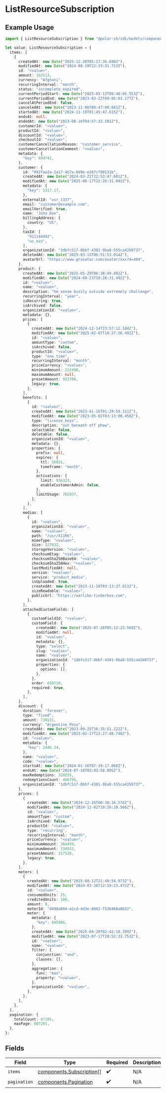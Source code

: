 # ListResourceSubscription

## Example Usage

```typescript
import { ListResourceSubscription } from "@polar-sh/sdk/models/components/listresourcesubscription.js";

let value: ListResourceSubscription = {
  items: [
    {
      createdAt: new Date("2025-12-20T05:17:36.698Z"),
      modifiedAt: new Date("2024-08-19T22:33:31.713Z"),
      id: "<value>",
      amount: 162513,
      currency: "Afghani",
      recurringInterval: "month",
      status: "incomplete_expired",
      currentPeriodStart: new Date("2025-05-12T09:48:05.553Z"),
      currentPeriodEnd: new Date("2023-03-22T09:05:03.177Z"),
      cancelAtPeriodEnd: false,
      canceledAt: new Date("2023-11-06T09:47:00.681Z"),
      startedAt: new Date("2024-11-19T01:45:47.615Z"),
      endsAt: null,
      endedAt: new Date("2023-08-16T04:57:32.501Z"),
      customerId: "<value>",
      productId: "<value>",
      discountId: "<value>",
      checkoutId: "<value>",
      customerCancellationReason: "customer_service",
      customerCancellationComment: "<value>",
      metadata: {
        "key": 694742,
      },
      customer: {
        id: "992fae2a-2a17-4b7a-8d9e-e287cf90131b",
        createdAt: new Date("2024-03-21T22:53:47.601Z"),
        modifiedAt: new Date("2025-08-17T22:26:31.092Z"),
        metadata: {
          "key": 5317.17,
        },
        externalId: "usr_1337",
        email: "customer@example.com",
        emailVerified: true,
        name: "John Doe",
        billingAddress: {
          country: "US",
        },
        taxId: [
          "911144442",
          "us_ein",
        ],
        organizationId: "1dbfc517-0bbf-4301-9ba8-555ca42b9737",
        deletedAt: new Date("2025-03-15T06:51:53.014Z"),
        avatarUrl: "https://www.gravatar.com/avatar/xxx?d=404",
      },
      product: {
        createdAt: new Date("2025-05-29T06:38:49.802Z"),
        modifiedAt: new Date("2024-09-23T10:26:31.492Z"),
        id: "<value>",
        name: "<value>",
        description: "hm sense busily outside extremely challenge",
        recurringInterval: "year",
        isRecurring: true,
        isArchived: false,
        organizationId: "<value>",
        metadata: {},
        prices: [
          {
            createdAt: new Date("2024-12-14T23:57:12.104Z"),
            modifiedAt: new Date("2025-02-07T10:27:56.492Z"),
            id: "<value>",
            amountType: "custom",
            isArchived: false,
            productId: "<value>",
            type: "one_time",
            recurringInterval: "month",
            priceCurrency: "<value>",
            minimumAmount: 232490,
            maximumAmount: null,
            presetAmount: 922780,
            legacy: true,
          },
        ],
        benefits: [
          {
            id: "<value>",
            createdAt: new Date("2023-01-16T01:29:59.311Z"),
            modifiedAt: new Date("2023-05-02T03:13:00.458Z"),
            type: "license_keys",
            description: "out beneath off phew",
            selectable: false,
            deletable: false,
            organizationId: "<value>",
            metadata: {},
            properties: {
              prefix: null,
              expires: {
                ttl: 56931,
                timeframe: "month",
              },
              activations: {
                limit: 936323,
                enableCustomerAdmin: false,
              },
              limitUsage: 702937,
            },
          },
        ],
        medias: [
          {
            id: "<value>",
            organizationId: "<value>",
            name: "<value>",
            path: "/usr/X11R6",
            mimeType: "<value>",
            size: 327832,
            storageVersion: "<value>",
            checksumEtag: "<value>",
            checksumSha256Base64: "<value>",
            checksumSha256Hex: "<value>",
            lastModifiedAt: null,
            version: "<value>",
            service: "product_media",
            isUploaded: true,
            createdAt: new Date("2023-11-10T03:13:37.813Z"),
            sizeReadable: "<value>",
            publicUrl: "https://warlike-tinderbox.com",
          },
        ],
        attachedCustomFields: [
          {
            customFieldId: "<value>",
            customField: {
              createdAt: new Date("2025-07-28T05:12:23.569Z"),
              modifiedAt: null,
              id: "<value>",
              metadata: {},
              type: "select",
              slug: "<value>",
              name: "<value>",
              organizationId: "1dbfc517-0bbf-4301-9ba8-555ca42b9737",
              properties: {
                options: [],
              },
            },
            order: 650710,
            required: true,
          },
        ],
      },
      discount: {
        duration: "forever",
        type: "fixed",
        amount: 730131,
        currency: "Argentine Peso",
        createdAt: new Date("2023-09-25T16:35:51.122Z"),
        modifiedAt: new Date("2023-02-17T22:27:48.746Z"),
        id: "<value>",
        metadata: {
          "key": 2446.34,
        },
        name: "<value>",
        code: "<value>",
        startsAt: new Date("2024-01-16T07:39:17.060Z"),
        endsAt: new Date("2024-07-16T03:03:58.095Z"),
        maxRedemptions: 328255,
        redemptionsCount: 466795,
        organizationId: "1dbfc517-0bbf-4301-9ba8-555ca42b9737",
      },
      prices: [
        {
          createdAt: new Date("2024-12-26T00:38:16.576Z"),
          modifiedAt: new Date("2024-11-02T10:26:18.566Z"),
          id: "<value>",
          amountType: "custom",
          isArchived: false,
          productId: "<value>",
          type: "recurring",
          recurringInterval: "month",
          priceCurrency: "<value>",
          minimumAmount: 364459,
          maximumAmount: 334931,
          presetAmount: 317526,
          legacy: true,
        },
      ],
      meters: [
        {
          createdAt: new Date("2025-08-12T21:40:54.973Z"),
          modifiedAt: new Date("2024-03-26T12:19:23.472Z"),
          id: "<value>",
          consumedUnits: 25,
          creditedUnits: 100,
          amount: 0,
          meterId: "d498a884-e2cd-4d3e-8002-f536468a8b22",
          meter: {
            metadata: {
              "key": 645986,
            },
            createdAt: new Date("2025-04-20T02:42:18.399Z"),
            modifiedAt: new Date("2023-07-17T20:52:33.753Z"),
            id: "<value>",
            name: "<value>",
            filter: {
              conjunction: "and",
              clauses: [],
            },
            aggregation: {
              func: "max",
              property: "<value>",
            },
            organizationId: "<value>",
          },
        },
      ],
    },
  ],
  pagination: {
    totalCount: 47105,
    maxPage: 607201,
  },
};
```

## Fields

| Field                                                                | Type                                                                 | Required                                                             | Description                                                          |
| -------------------------------------------------------------------- | -------------------------------------------------------------------- | -------------------------------------------------------------------- | -------------------------------------------------------------------- |
| `items`                                                              | [components.Subscription](../../models/components/subscription.md)[] | :heavy_check_mark:                                                   | N/A                                                                  |
| `pagination`                                                         | [components.Pagination](../../models/components/pagination.md)       | :heavy_check_mark:                                                   | N/A                                                                  |